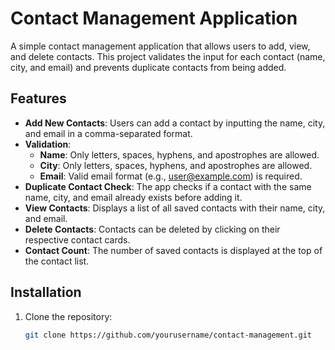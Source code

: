 # Contact Management Application

A simple contact management application that allows users to add, view, and delete contacts. This project validates the input for each contact (name, city, and email) and prevents duplicate contacts from being added.

## Features

- **Add New Contacts**: Users can add a contact by inputting the name, city, and email in a comma-separated format.
- **Validation**:
  - **Name**: Only letters, spaces, hyphens, and apostrophes are allowed.
  - **City**: Only letters, spaces, hyphens, and apostrophes are allowed.
  - **Email**: Valid email format (e.g., user@example.com) is required.
- **Duplicate Contact Check**: The app checks if a contact with the same name, city, and email already exists before adding it.
- **View Contacts**: Displays a list of all saved contacts with their name, city, and email.
- **Delete Contacts**: Contacts can be deleted by clicking on their respective contact cards.
- **Contact Count**: The number of saved contacts is displayed at the top of the contact list.

## Installation

1. Clone the repository:
   ```bash
   git clone https://github.com/yourusername/contact-management.git



